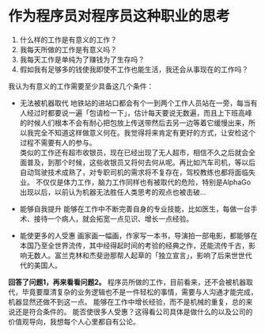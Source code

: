 # 作为程序员对程序员这种职业的思考

1. 什么样的工作是有意义的工作？
2. 我每天所做的工作是有意义吗？
3. 我每天工作是单纯为了赚钱为了生存吗？
4. 假如我有足够多的钱使我即使不工作也能生活，我还会从事现在的工作吗？

我认为有意义的工作需要至少具备这几个条件： 
- 无法被机器取代
地铁站的进站口都会有个一到两个工作人员站在一旁，每当有人经过时都要说一遍「包请检一下」，估计每天要说无数遍，而且上下班高峰的时候人们根本不会有耐心把包放上传送带然后去另一边等着它缓慢出来，所以我完全不知道这样做意义何在。我觉得将来肯定有更好的方式，让安检这个过程不需要有人的参与。  
类似的工作还有超市收银员，现在已经出现了无人超市，相信不久之后就会全面普及，到那个时候，这些收银员又将何去何从呢。再比如汽车司机，等以后自动驾驶技术成熟了，对专职司机的需求将不复存在，驾校教练也都将面临失业。
不仅仅是体力工作，脑力工作同样也有被取代的危险，特别是AlphaGo出现以后，以前认为机器无法胜任人类思考的观点也被击破...

- 能够自我提升
能够在工作中不断完善自身的专业技能，比如医生，每做一台手术、接待一个病人，就会拓宽一点见识、增长一点经验。

- 能使更多的人受惠
画家画一幅画，作家写一本书，导演拍一部电影，都能够在本国乃至全世界流传，其中经得起时间的考验的经典之作，还能流传千古，影响无数人。富兰克林和杰斐逊那帮人起草的「独立宣言」，影响了后来世世代代的美国人。

**回答了问题1，再来看看问题2。**
程序员所做的工作，目前看来，还不会被机器取代，毕竟要厘清复杂的业务逻辑也不是一件轻松的事情，需要与人沟通才能完成，机器显然还做不到这一点。
能够在工作中增长经验，而不是机械的重复，总的来说还是符合条件的。
能否使很多人受惠？这得看公司具体是做什么的以及公司的价值观导向，我想每个人心里都自有公论。














